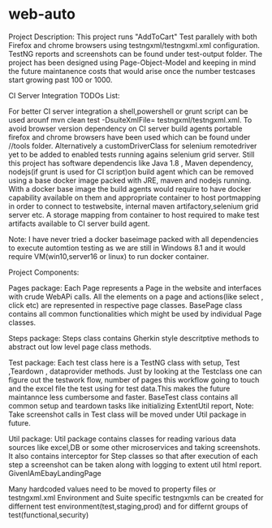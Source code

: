 # web-auto
Project Description:
This project runs "AddToCart" Test parallely with both Firefox and chrome browsers using testngxml/testngxml.xml configuration.
TestNG reports and screenshots can be found under test-output folder.
The project has been designed using Page-Object-Model and keeping in mind the future maintanence costs that would arise once the number
testcases start growing past 100 or 1000.

CI Server Integration TODOs List:

For better CI server integration a shell,powershell or grunt script can be used arounf mvn clean test -DsuiteXmlFile= testngxml/testngxml.xml.
To avoid browser version dependency on CI server build agents portable firefox and chrome browsers have been used which can be found under //tools folder.
Alternatively a customDriverClass for selenium remotedriver yet to be added to enabled tests running agains selenium grid server.
Still this project has software dependencis like Java 1.8 , Maven dependency, nodejs(if grunt is used for CI script)on build agent
which can be removed using a base docker image packed with JRE, maven and nodejs running. With a docker base image the build agents
would require to have docker capability available on them and appropriate container to host portmapping in order to connect to testwebsite,
internal maven artifactory,selenium grid server etc. A storage mapping from container to host required to make test artifacts available to
CI server build agent.

Note:
I have never tried a docker baseimage packed with all dependencies to execute automtion testing as we are still in Windows 8.1 and  it would 
require VM(win10,server16 or linux) to run docker container.

Project Components:

Pages package:
Each Page represents a Page in the website and interfaces with crude WebAPi calls.
All the elements on a page and actions(like select , click etc) are represented in respective page classes.
BasePage class contains all common functionalities which might be used by individual Page classes.

Steps package:
Steps class contains Gherkin style descritptive methods to abstract out low level page class methods.

Test package:
Each test class here is a TestNG class with setup, Test ,Teardown , dataprovider methods.
Just by looking at the Testclass one can figure out the testwork flow, number of pages this workflow going to touch and the excel file
the test using for test data.This makes the future maintannce less cumbersome and faster.
BaseTest class contains all common setup and teardown tasks like initializing ExtentUtil report,
Note: Take screenshot calls in Test class will be moved under Util package in future.

Util package:
Util package contains classes for reading various data sources like excel,DB or some other microservices and taking screenshots.
It also contains interceptor for Step classes so that after execution of each step a screenshot can be taken along with logging to extent 
util html report.
<screenshot>
GivenIAmEbayLandingPage

Many hardcoded values need to be moved to property files or testngxml.xml
Environment and Suite specific testngxmls can be created for differnent test environment(test,staging,prod) and for differnt groups of 
test(functional,security)  


